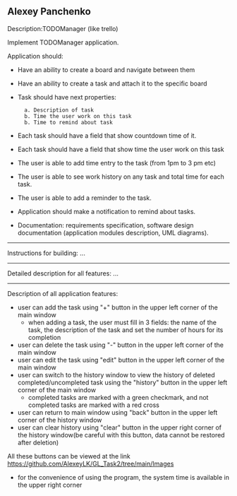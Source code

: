 Alexey Panchenko
-----------------------------------------------------------------------------------------------------------------------------------------------------------------------------------
Description:TODOManager (like trello)

Implement TODOManager application. 

Application should:
- Have an ability to create a board and navigate between them
- Have an ability to create a task and attach it to the specific board
- Task should have next properties:

        a. Description of task
        b. Time the user work on this task
        b. Time to remind about task
- Each task should have a field that show countdown time of it.
- Each task should have a field that show time the user work on this task
- The user is able to add time entry to the task (from 1pm to 3 pm etc)
- The user is able to see work history on any task and total time for each task.
- The user is able to add a reminder to the task.
- Application should make a notification to remind about tasks.
- Documentation: requirements specification, software design documentation (application modules description, UML diagrams).
    
-----------------------------------------------------------------------------------------------------------------------------------------------------------------------------------
Instructions for building:
...

-----------------------------------------------------------------------------------------------------------------------------------------------------------------------------------
Detailed description for all features:
...

-----------------------------------------------------------------------------------------------------------------------------------------------------------------------------------
Description of all application features:
- user can add the task using "+" button in the upper left corner of the main window
  - when adding a task, the user must fill in 3 fields: the name of the task, the description of the task and set the number of hours for its completion
- user can delete the task using "-" button in the upper left corner of the main window
- user can edit the task using "edit" button in the upper left corner of the main window
- user can switch to the history window to view the history of deleted completed/uncompleted task using the "history" button in the upper left corner of the main window 
  - completed tasks are marked with a green checkmark, and not completed tasks are marked with a red cross
- user can return to main window  using "back" button in the upper left corner of the history window
- user can clear history using "clear" button in the upper right corner of the history window(be careful with this button, data cannot be restored after deletion)

All these buttons can be viewed at the link
https://github.com/AlexeyLK/GL_Task2/tree/main/Images

- for the convenience of using the program, the system time is available in the upper right corner

